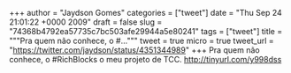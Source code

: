 
+++
author = "Jaydson Gomes"
categories = ["tweet"]
date = "Thu Sep 24 21:01:22 +0000 2009"
draft = false
slug = "74368b4792ea57735c7bc503afe29944a5e80241"
tags = ["tweet"]
title = """Pra quem não conhece, o #..."""
tweet = true
micro = true
tweet_url = "https://twitter.com/jaydson/status/4351344989"
+++
Pra quem não conhece, o #RichBlocks o meu projeto de TCC. http://tinyurl.com/y998dss
